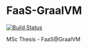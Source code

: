 # FaaS-GraalVM 
[![Build Status](https://travis-ci.com/davidfrickert/FaaS-GraalVM.svg?token=mLVbiRxj7moeG3WoqyRU&branch=master)](https://travis-ci.com/davidfrickert/FaaS-GraalVM)

MSc Thesis - FaaS@GraalVM
